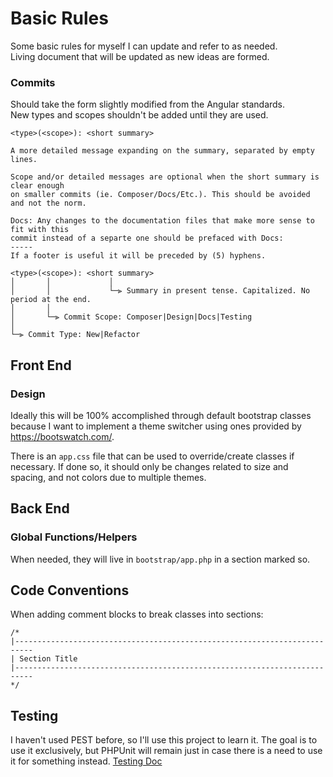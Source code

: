 # Basic Rules

Some basic rules for myself I can update and refer to as needed.  
Living document that will be updated as new ideas are formed.

### Commits

Should take the form slightly modified from the Angular standards.  
New types and scopes shouldn't be added until they are used.

```
<type>(<scope>): <short summary>

A more detailed message expanding on the summary, separated by empty lines.

Scope and/or detailed messages are optional when the short summary is clear enough 
on smaller commits (ie. Composer/Docs/Etc.). This should be avoided and not the norm.

Docs: Any changes to the documentation files that make more sense to fit with this 
commit instead of a separte one should be prefaced with Docs:
-----
If a footer is useful it will be preceded by (5) hyphens.
```

```
<type>(<scope>): <short summary>
│       │             │
│       │             └─⫸ Summary in present tense. Capitalized. No period at the end.
│       │
│       └─⫸ Commit Scope: Composer|Design|Docs|Testing
│
└─⫸ Commit Type: New|Refactor
```

## Front End

### Design

Ideally this will be 100% accomplished through default bootstrap classes because I want to implement a theme switcher
using ones provided by https://bootswatch.com/.

There is an `app.css` file that can be used to override/create classes if necessary. If done so, it should only be
changes related to size and spacing, and not colors due to multiple themes.

## Back End

### Global Functions/Helpers

When needed, they will live in `bootstrap/app.php` in a section marked so.

## Code Conventions

When adding comment blocks to break classes into sections:

```
/*
|--------------------------------------------------------------------------
| Section Title
|--------------------------------------------------------------------------
*/
```

## Testing

I haven't used PEST before, so I'll use this project to learn it. The goal is to use it exclusively, but PHPUnit will
remain just in case there is a need to use it for something instead.
[Testing Doc](testing.md)
